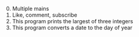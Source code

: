 0. Multiple mains
1. Like, comment, subscribe
2. This program prints the largest of three integers
3. This program converts a date to the day of year
